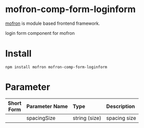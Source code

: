 # mofron-comp-form-loginform
[mofron](https://mofron.github.io/mofron/) is module based frontend framework.

login form component for mofron


# Install
```
npm install mofron mofron-comp-form-loginform
```

# Parameter

| Short<br>Form | Parameter Name | Type | Description |
|:-------------:|:---------------|:-----|:------------|
| | spacingSize | string (size) | spacing size |

